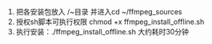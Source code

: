 1. 把各安装包放入 /~目录 并进入cd ~/ffmpeg_sources
2. 授权sh脚本可执行权限 chmod +x ffmpeg_install_offline.sh
3. 执行安装：./ffmpeg_install_offline.sh   大约耗时30分钟